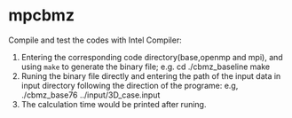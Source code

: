 # mpcbmz
Compile and test the codes with Intel Compiler:
1. Entering the corresponding code directory(base,openmp and mpi), and using `make` to generate the binary file;
   e.g.  cd ./cbmz_baseline
         make
2. Runing the binary file directly and entering the path of the input data in input directory following the direction of the programe:
   e.g,  ./cbmz_base76
         ../input/3D_case.input
3. The calculation time would be printed after runing.
